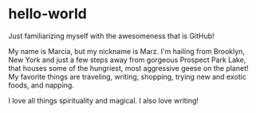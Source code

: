 # hello-world
Just familiarizing myself with the awesomeness that is GitHub!


My name is Marcia, but my nickname is Marz. I'm hailing from Brooklyn, New York and just a few steps away from gorgeous Prospect Park Lake, that houses some of the hungriest, most aggressive geese on the planet! My favorite things are traveling, writing, shopping, trying new and exotic foods, and napping.

I love all things spirituality and magical. I also love writing!
